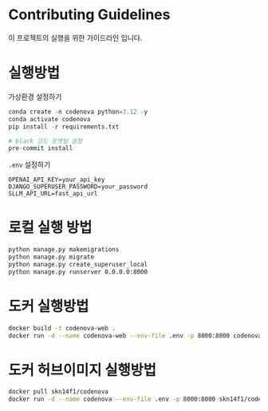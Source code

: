 # Contributing Guidelines

이 프로젝트의 실행을 위한 가이드라인 입니다.

# 실행방법

가상환경 설정하기

```python
conda create -n codenova python=3.12 -y
conda activate codenova
pip install -r requirements.txt

# black 코드 포멧팅 설정
pre-commit install
```

`.env` 설정하기

```
OPENAI_API_KEY=your_api_key
DJANGO_SUPERUSER_PASSWORD=your_password
SLLM_API_URL=fast_api_url
```

# 로컬 실행 방법

```bash
python manage.py makemigrations
python manage.py migrate
python manage.py create_superuser_local
python manage.py runserver 0.0.0.0:8000
```

# 도커 실행방법

```bash
docker build -t codenova-web .
docker run -d --name codenova-web --env-file .env -p 8000:8000 codenova-web
```

# 도커 허브이미지 실행방법

```bash
docker pull skn14f1/codenova
docker run -d --name codenova --env-file .env -p 8000:8000 skn14f1/codenova
```
